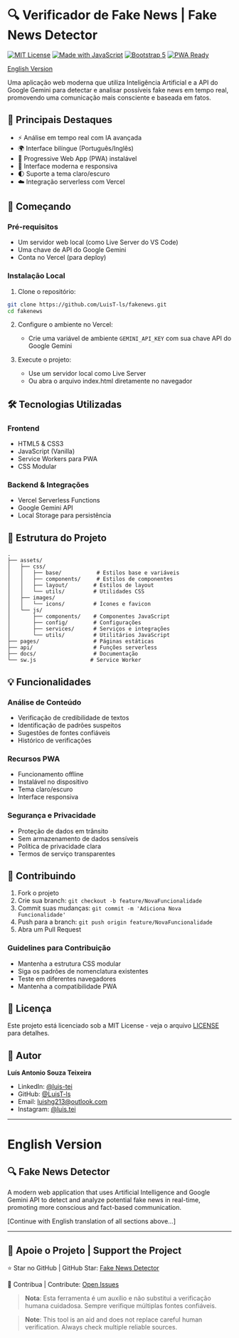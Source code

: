 # 🔍 Verificador de Fake News | Fake News Detector

[![MIT License](https://img.shields.io/badge/License-MIT-green.svg)](https://choosealicense.com/licenses/mit/)
[![Made with JavaScript](https://img.shields.io/badge/Made%20with-JavaScript-yellow.svg)](https://developer.mozilla.org/en-US/docs/Web/JavaScript)
[![Bootstrap 5](https://img.shields.io/badge/Bootstrap-5.3.0-purple.svg)](https://getbootstrap.com/)
[![PWA Ready](https://img.shields.io/badge/PWA-Ready-blue.svg)](https://web.dev/progressive-web-apps/)

[English Version](#english-version)

Uma aplicação web moderna que utiliza Inteligência Artificial e a API do Google Gemini para detectar e analisar possíveis fake news em tempo real, promovendo uma comunicação mais consciente e baseada em fatos.

## 🎯 Principais Destaques

- ⚡ Análise em tempo real com IA avançada
- 🌍 Interface bilíngue (Português/Inglês)
- 📱 Progressive Web App (PWA) instalável
- 🎨 Interface moderna e responsiva
- 🌓 Suporte a tema claro/escuro
- ☁️ Integração serverless com Vercel

## 🚀 Começando

### Pré-requisitos

- Um servidor web local (como Live Server do VS Code)
- Uma chave de API do Google Gemini
- Conta no Vercel (para deploy)

### Instalação Local

1. Clone o repositório:

```bash
git clone https://github.com/LuisT-ls/fakenews.git
cd fakenews
```

2. Configure o ambiente no Vercel:

   - Crie uma variável de ambiente `GEMINI_API_KEY` com sua chave API do Google Gemini

3. Execute o projeto:
   - Use um servidor local como Live Server
   - Ou abra o arquivo index.html diretamente no navegador

## 🛠️ Tecnologias Utilizadas

### Frontend

- HTML5 & CSS3
- JavaScript (Vanilla)
- Service Workers para PWA
- CSS Modular

### Backend & Integrações

- Vercel Serverless Functions
- Google Gemini API
- Local Storage para persistência

## 📂 Estrutura do Projeto

```
.
├── assets/
│   ├── css/
│   │   ├── base/           # Estilos base e variáveis
│   │   ├── components/     # Estilos de componentes
│   │   ├── layout/        # Estilos de layout
│   │   └── utils/         # Utilidades CSS
│   ├── images/
│   │   └── icons/         # Ícones e favicon
│   └── js/
│       ├── components/    # Componentes JavaScript
│       ├── config/        # Configurações
│       ├── services/      # Serviços e integrações
│       └── utils/         # Utilitários JavaScript
├── pages/                 # Páginas estáticas
├── api/                   # Funções serverless
├── docs/                  # Documentação
└── sw.js                 # Service Worker
```

## 💡 Funcionalidades

### Análise de Conteúdo

- Verificação de credibilidade de textos
- Identificação de padrões suspeitos
- Sugestões de fontes confiáveis
- Histórico de verificações

### Recursos PWA

- Funcionamento offline
- Instalável no dispositivo
- Tema claro/escuro
- Interface responsiva

### Segurança e Privacidade

- Proteção de dados em trânsito
- Sem armazenamento de dados sensíveis
- Política de privacidade clara
- Termos de serviço transparentes

## 🤝 Contribuindo

1. Fork o projeto
2. Crie sua branch: `git checkout -b feature/NovaFuncionalidade`
3. Commit suas mudanças: `git commit -m 'Adiciona Nova Funcionalidade'`
4. Push para a branch: `git push origin feature/NovaFuncionalidade`
5. Abra um Pull Request

### Guidelines para Contribuição

- Mantenha a estrutura CSS modular
- Siga os padrões de nomenclatura existentes
- Teste em diferentes navegadores
- Mantenha a compatibilidade PWA

## 📄 Licença

Este projeto está licenciado sob a MIT License - veja o arquivo [LICENSE](docs/LICENSE) para detalhes.

## 👤 Autor

**Luís Antonio Souza Teixeira**

- LinkedIn: [@luis-tei](https://www.linkedin.com/in/luis-tei/)
- GitHub: [@LuisT-ls](https://github.com/LuisT-ls)
- Email: luishg213@outlook.com
- Instagram: [@luis.tei](https://www.instagram.com/luis.tei)

---

# English Version

## 🔍 Fake News Detector

A modern web application that uses Artificial Intelligence and Google Gemini API to detect and analyze potential fake news in real-time, promoting more conscious and fact-based communication.

[Continue with English translation of all sections above...]

---

## 🌟 Apoie o Projeto | Support the Project

⭐ Star no GitHub | GitHub Star: [Fake News Detector](https://github.com/LuisT-ls/fakenews)

💝 Contribua | Contribute: [Open Issues](https://github.com/LuisT-ls/fakenews/issues)

> **Nota**: Esta ferramenta é um auxílio e não substitui a verificação humana cuidadosa. Sempre verifique múltiplas fontes confiáveis.

> **Note**: This tool is an aid and does not replace careful human verification. Always check multiple reliable sources.
